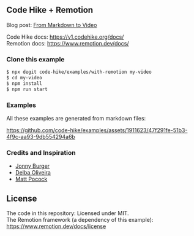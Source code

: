 ## Code Hike + Remotion

Blog post: [From Markdown to Video](https://v1.codehike.org/blog/remotion)

Code Hike docs: https://v1.codehike.org/docs/  
Remotion docs: https://www.remotion.dev/docs/

### Clone this example

```bash
$ npx degit code-hike/examples/with-remotion my-video
$ cd my-video
$ npm install
$ npm run start
```

### Examples

All these examples are generated from markdown files:

https://github.com/code-hike/examples/assets/1911623/47f291fe-51b3-4f9c-aa93-9db554294a6b

### Credits and Inspiration

- [Jonny Burger](https://x.com/JNYBGR)
- [Delba Oliveira](https://x.com/delba_oliveira)
- [Matt Pocock](https://x.com/mattpocockuk)

## License

The code in this repository: Licensed under MIT.  
The Remotion framework (a dependency of this example): https://www.remotion.dev/docs/license
